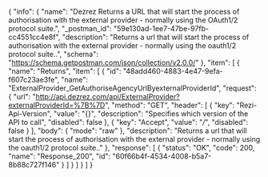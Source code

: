 {
  "info": {
    "name": "Dezrez Returns a URL that will start the process of authorisation with the external provider - normally using the OAuth1/2 protocol suite.",
    "_postman_id": "59e130ad-1ee7-47be-97fb-cc4551cc4e8f",
    "description": "Returns a url that will start the process of authorisation with the external provider - normally using the oauth1/2 protocol suite..",
    "schema": "https://schema.getpostman.com/json/collection/v2.0.0/"
  },
  "item": [
    {
      "name": "Returns",
      "item": [
        {
          "id": "48add460-4883-4e47-9efa-f607c23ae3fe",
          "name": "ExternalProvider_GetAuthoriseAgencyUrlByexternalProviderId",
          "request": {
            "url": "http://api.dezrez.com/api/ExternalProvider?externalProviderId=%7B%7D",
            "method": "GET",
            "header": [
              {
                "key": "Rezi-Api-Version",
                "value": "{}",
                "description": "Specifies which version of the API to call",
                "disabled": false
              },
              {
                "key": "Accept",
                "value": "*/*",
                "disabled": false
              }
            ],
            "body": {
              "mode": "raw"
            },
            "description": "Returns a url that will start the process of authorisation with the external provider - normally using the oauth1/2 protocol suite.."
          },
          "response": [
            {
              "status": "OK",
              "code": 200,
              "name": "Response_200",
              "id": "60f66b4f-4534-4008-b5a7-8b88c727f146"
            }
          ]
        }
      ]
    }
  ]
}